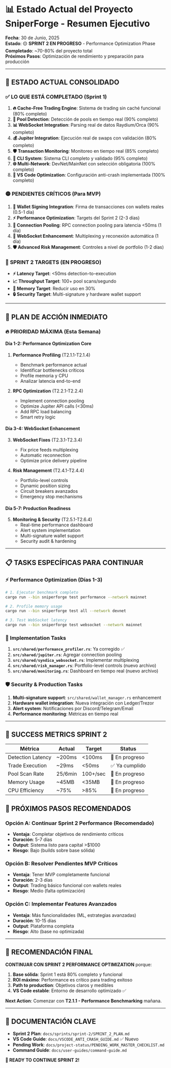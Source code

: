 # 📊 Estado Actual del Proyecto SniperForge - Resumen Ejecutivo

**Fecha**: 30 de Junio, 2025  
**Estado**: 🟡 **SPRINT 2 EN PROGRESO** - Performance Optimization Phase  
**Completado**: ~70-80% del proyecto total  
**Próximos Pasos**: Optimización de rendimiento y preparación para producción

---

## 🎯 **ESTADO ACTUAL CONSOLIDADO**

### ✅ **LO QUE ESTÁ COMPLETADO (Sprint 1)**
1. **🔥 Cache-Free Trading Engine**: Sistema de trading sin caché funcional (80% completo)
2. **🌊 Pool Detection**: Detección de pools en tiempo real (90% completo)
3. **📊 WebSocket Integration**: Parsing real de datos Raydium/Orca (90% completo)
4. **💰 Jupiter Integration**: Ejecución real de swaps con validación (80% completo)
5. **🛡️ Transaction Monitoring**: Monitoreo en tiempo real (85% completo)
6. **🔧 CLI System**: Sistema CLI completo y validado (95% completo)
7. **🌐 Multi-Network**: DevNet/MainNet con selección obligatoria (100% completo)
8. **🚨 VS Code Optimization**: Configuración anti-crash implementada (100% completo)

### 🟡 **PENDIENTES CRÍTICOS (Para MVP)**
1. **🔑 Wallet Signing Integration**: Firma de transacciones con wallets reales (0.5-1 día)
2. **⚡ Performance Optimization**: Targets del Sprint 2 (2-3 días)
3. **🔄 Connection Pooling**: RPC connection pooling para latencia <50ms (1 día)
4. **📡 WebSocket Enhancement**: Multiplexing y reconexión automática (1 día)
5. **🛡️ Advanced Risk Management**: Controles a nivel de portfolio (1-2 días)

### 🚧 **SPRINT 2 TARGETS (EN PROGRESO)**
- **⚡ Latency Target**: <50ms detection-to-execution 
- **📈 Throughput Target**: 100+ pool scans/segundo
- **💾 Memory Target**: Reducir uso en 30%
- **🔒 Security Target**: Multi-signature y hardware wallet support

---

## 🚀 **PLAN DE ACCIÓN INMEDIATO**

### **🔥 PRIORIDAD MÁXIMA (Esta Semana)**

#### **Día 1-2: Performance Optimization Core**
1. **Performance Profiling** (T2.1.1-T2.1.4)
   - Benchmark performance actual
   - Identificar bottlenecks críticos
   - Profile memoria y CPU
   - Analizar latencia end-to-end

2. **RPC Optimization** (T2.2.1-T2.2.4)
   - Implement connection pooling
   - Optimize Jupiter API calls (<30ms)
   - Add RPC load balancing
   - Smart retry logic

#### **Día 3-4: WebSocket Enhancement**
3. **WebSocket Fixes** (T2.3.1-T2.3.4)
   - Fix price feeds multiplexing
   - Automatic reconnection
   - Optimize price delivery pipeline

4. **Risk Management** (T2.4.1-T2.4.4)
   - Portfolio-level controls
   - Dynamic position sizing
   - Circuit breakers avanzados
   - Emergency stop mechanisms

#### **Día 5-7: Production Readiness**
5. **Monitoring & Security** (T2.5.1-T2.6.4)
   - Real-time performance dashboard
   - Alert system implementation
   - Multi-signature wallet support
   - Security audit & hardening

---

## 📋 **TASKS ESPECÍFICAS PARA CONTINUAR**

### **⚡ Performance Optimization (Días 1-3)**
```bash
# 1. Ejecutar benchmark completo
cargo run --bin sniperforge test performance --network mainnet

# 2. Profile memory usage
cargo run --bin sniperforge test all --network devnet

# 3. Test WebSocket latency
cargo run --bin sniperforge test websocket --network mainnet
```

### **🔧 Implementation Tasks**
1. **`src/shared/performance_profiler.rs`**: Ya corregido ✅
2. **`src/shared/jupiter.rs`**: Agregar connection pooling
3. **`src/shared/syndica_websocket.rs`**: Implementar multiplexing
4. **`src/shared/risk_manager.rs`**: Portfolio-level controls (nuevo archivo)
5. **`src/shared/monitoring.rs`**: Dashboard en tiempo real (nuevo archivo)

### **🛡️ Security & Production Tasks**
1. **Multi-signature support**: `src/shared/wallet_manager.rs` enhancement
2. **Hardware wallet integration**: Nueva integración con Ledger/Trezor
3. **Alert system**: Notificaciones por Discord/Telegram/Email
4. **Performance monitoring**: Métricas en tiempo real

---

## 🎯 **SUCCESS METRICS SPRINT 2**

| **Métrica** | **Actual** | **Target** | **Status** |
|-------------|------------|------------|------------|
| Detection Latency | ~200ms | <100ms | 🔄 En progreso |
| Trade Execution | ~29ms | <50ms | ✅ Ya cumplido |
| Pool Scan Rate | 25/6min | 100+/sec | 🔄 En progreso |
| Memory Usage | ~45MB | <35MB | 🔄 En progreso |
| CPU Efficiency | ~75% | >85% | 🔄 En progreso |

## 🔄 **PRÓXIMOS PASOS RECOMENDADOS**

### **Opción A: Continuar Sprint 2 Performance (Recomendado)**
- **Ventaja**: Completar objetivos de rendimiento críticos
- **Duración**: 5-7 días
- **Output**: Sistema listo para capital >$1000
- **Riesgo**: Bajo (builds sobre base sólida)

### **Opción B: Resolver Pendientes MVP Críticos**
- **Ventaja**: Tener MVP completamente funcional
- **Duración**: 2-3 días
- **Output**: Trading básico funcional con wallets reales
- **Riesgo**: Medio (falta optimización)

### **Opción C: Implementar Features Avanzados**
- **Ventaja**: Más funcionalidades (ML, estrategias avanzadas)
- **Duración**: 10-15 días
- **Output**: Plataforma completa
- **Riesgo**: Alto (base no optimizada)

---

## 🎯 **RECOMENDACIÓN FINAL**

**CONTINUAR CON SPRINT 2 PERFORMANCE OPTIMIZATION** porque:
1. **Base sólida**: Sprint 1 está 80% completo y funcional
2. **ROI máximo**: Performance es crítico para trading exitoso
3. **Path to production**: Objetivos claros y medibles
4. **VS Code estable**: Entorno de desarrollo optimizado ✅

**Next Action**: Comenzar con **T2.1.1 - Performance Benchmarking** mañana.

---

## 📂 **DOCUMENTACIÓN CLAVE**
- **Sprint 2 Plan**: `docs/sprints/sprint-2/SPRINT_2_PLAN.md`
- **VS Code Guide**: `docs/VSCODE_ANTI_CRASH_GUIDE.md` ✅ Nuevo
- **Pending Work**: `docs/project-status/PENDING_WORK_MASTER_CHECKLIST.md`
- **Command Guide**: `docs/user-guides/command-guide.md`

**🚀 READY TO CONTINUE SPRINT 2!**
